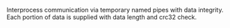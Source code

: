 Interprocess communication via temporary named pipes with data integrity.
Each portion of data is supplied with data length and crc32 check.

